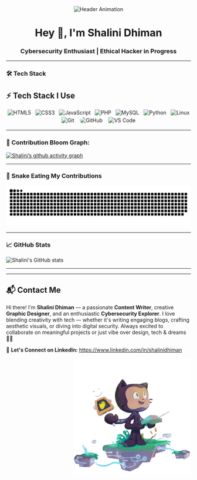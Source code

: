 <div align="center">
  <!-- Header Animation -->
  <img src="https://media.giphy.com/media/v1.Y2lkPTc5MGI3NjExY3diNTd5MnJzbWhncHM1czZyeDBlbDB5cTNpZGYwYWJvZjNwYmtmYSZlcD12MV9naWZzX3NlYXJjaCZjdD1n/78XCFBGOlS6keY1Bil/giphy.gif" alt="Header Animation" width="400" />
</div>

</div>
<h1 align="center">Hey 👋, I'm Shalini Dhiman</h1>
<h3 align="center">Cybersecurity Enthusiast | Ethical Hacker in Progress </h3>

---

### 🛠️ Tech Stack
## ⚡ Tech Stack I Use

<p align="center">
  <img src="https://cdn.jsdelivr.net/gh/devicons/devicon/icons/html5/html5-original-wordmark.svg" title="HTML5" height="50"/> &nbsp;
  <img src="https://cdn.jsdelivr.net/gh/devicons/devicon/icons/css3/css3-original-wordmark.svg" title="CSS3" height="50"/> &nbsp;
  <img src="https://cdn.jsdelivr.net/gh/devicons/devicon/icons/javascript/javascript-original.svg" title="JavaScript" height="50"/> &nbsp;
  <img src="https://cdn.jsdelivr.net/gh/devicons/devicon/icons/php/php-original.svg" title="PHP" height="50"/> &nbsp;
  <img src="https://cdn.jsdelivr.net/gh/devicons/devicon/icons/mysql/mysql-original-wordmark.svg" title="MySQL" height="50"/> &nbsp;
  <img src="https://cdn.jsdelivr.net/gh/devicons/devicon/icons/python/python-original-wordmark.svg" title="Python" height="50"/> &nbsp;
  <img src="https://cdn.jsdelivr.net/gh/devicons/devicon/icons/linux/linux-original.svg" title="Linux" height="50"/> &nbsp;
  <img src="https://cdn.jsdelivr.net/gh/devicons/devicon/icons/git/git-original.svg" title="Git" height="50"/> &nbsp;
  <img src="https://cdn.jsdelivr.net/gh/devicons/devicon/icons/github/github-original.svg" title="GitHub" height="50" style="background-color:white; border-radius: 50px; padding: 4px;"/> &nbsp;
  <img src="https://cdn.jsdelivr.net/gh/devicons/devicon/icons/vscode/vscode-original.svg" title="VS Code" height="50"/> &nbsp;
</p>

-----

### 🌼 Contribution Bloom Graph:
[![Shalini’s github activity graph](https://github-readme-activity-graph.vercel.app/graph?username=shahi0121&theme=tokyo-night&area=true&hide_border=true)](https://github.com/ashutosh00710/github-readme-activity-graph)

---

### 🐍 Snake Eating My Contributions

![snake gif](https://raw.githubusercontent.com/Platane/snk/output/github-contribution-grid-snake.svg)

---

### 📈 GitHub Stats

![Shalini's GitHub stats](https://github-readme-stats.vercel.app/api?username=shahi0121&show_icons=true&theme=tokyonight)

---
<hr/>

<h2>📬 Contact Me</h2>

<p>
Hi there! I'm <strong>Shalini Dhiman</strong> — a passionate <strong>Content Writer</strong>, creative <strong>Graphic Designer</strong>, and an enthusiastic <strong>Cybersecurity Explorer</strong>.  
I love blending creativity with tech — whether it's writing engaging blogs, crafting aesthetic visuals, or diving into digital security.  
Always excited to collaborate on meaningful projects or just vibe over design, tech & dreams 🌈✨  
</p>

<p>
🔗 <strong>Let's Connect on LinkedIn:</strong>  
<a href="https://www.linkedin.com/in/shalinidhiman" target="_blank">https://www.linkedin.com/in/shalinidhiman</a>
</p>

<!-- Bloom Unscreencut GIF - Bottom Right -->
<div align="right">
  <img src="https://raw.githubusercontent.com/shahi0121/shahi0121/main/assets/bloom-unscreen.gif" alt="Bloom Animation" width="320" />
</div>

